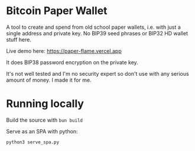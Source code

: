 # Bitcoin Paper Wallet

A tool to create and spend from old school paper wallets, i.e. with just a single address and private key. No BIP39 seed phrases or BIP32 HD wallet stuff here. 

Live demo here: https://paper-flame.vercel.app

It does BIP38 password encryption on the private key.

It's not well tested and I'm no security expert so don't use with any serious amount of money. I made it for me.

# Running locally

Build the source with `bun build`

Serve as an SPA with python:

    python3 serve_spa.py

